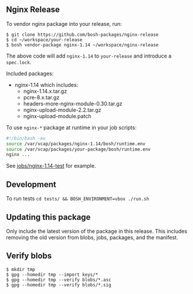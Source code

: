 ## Nginx Release

To vendor nginx package into your release, run:

```
$ git clone https://github.com/bosh-packages/nginx-release
$ cd ~/workspace/your-release
$ bosh vendor-package nginx-1.14 ~/workspace/nginx-release
```

The above code will add `nginx-1.14` to `your-release` and introduce a `spec.lock`.

Included packages:

- nginx-1.14 which includes:
	- nginx-1.14.x.tar.gz
	- pcre-8.x.tar.gz
	- headers-more-nginx-module-0.30.tar.gz
	- nginx-upload-module-2.2.tar.gz
	- nginx-upload-module.patch

To use `nginx-*` package at runtime in your job scripts:

```bash
#!/bin/bash -eu
source /var/vcap/packages/nginx-1.14/bosh/runtime.env
source /var/vcap/packages/your-package/bosh/runtime.env
nginx ...
```

See [jobs/nginx-1.14-test](jobs/nginx-1.14-test) for example.

## Development

To run tests `cd tests/ && BOSH_ENVIRONMENT=vbox ./run.sh`

## Updating this package

Only include the latest version of the package in this release. This includes
removing the old version from blobs, jobs, packages, and the manifest.

## Verify blobs

```
$ mkdir tmp
$ gpg --homedir tmp --import keys/*
$ gpg --homedir tmp --verify blobs/*.asc
$ gpg --homedir tmp --verify blobs/*.sig
```
